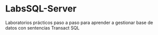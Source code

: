 # LabsSQL-Server
Laboratorios prácticos paso a paso para aprender a gestionar base de datos con sentencias Transact SQL
